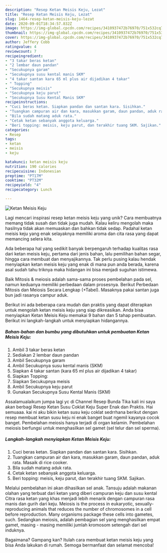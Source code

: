 ```yaml
---
description: "Resep Ketan Meisis Keju, Lezat"
title: "Resep Ketan Meisis Keju, Lezat"
slug: 1464-resep-ketan-meisis-keju-lezat
date: 2020-09-01T18:34:57.832Z
image: https://img-global.cpcdn.com/recipes/3410937472b76970/751x532cq70/ketan-meisis-keju-foto-resep-utama.jpg
thumbnail: https://img-global.cpcdn.com/recipes/3410937472b76970/751x532cq70/ketan-meisis-keju-foto-resep-utama.jpg
cover: https://img-global.cpcdn.com/recipes/3410937472b76970/751x532cq70/ketan-meisis-keju-foto-resep-utama.jpg
author: Jeffery Cobb
ratingvalue: 4
reviewcount: 7
recipeingredient:
- "3 takar beras ketan"
- "2 lembar daun pandan"
- "Secukupnya garam"
- "Secukupnya susu kental manis SKM"
- "4 takar santan kara 65 ml plus air dijadikan 4 takar"
- " Topping"
- "Secukupnya meisis"
- "Secukupnya keju parut"
- "Secukupnya Susu Kental Manis SKM"
recipeinstructions:
- "Cuci beras ketan. Siapkan pandan dan santan kara. Sisihkan."
- "Tuangkan campuran air dan kara, masukkan garam, daun pandan, aduk rata. Masaik di rice cooker."
- "Bila sudah matang aduk rata."
- "Cetak ketan sebanyak anggota keluarga."
- "Beri topping: meisis, keju parut, dan terakhir tuang SKM. Sajikan."
categories:
- Resep
tags:
- ketan
- meisis
- keju

katakunci: ketan meisis keju 
nutrition: 190 calories
recipecuisine: Indonesian
preptime: "PT17M"
cooktime: "PT32M"
recipeyield: "4"
recipecategory: Lunch

---
```



![Ketan Meisis Keju](https://img-global.cpcdn.com/recipes/3410937472b76970/751x532cq70/ketan-meisis-keju-foto-resep-utama.jpg)

Lagi mencari inspirasi resep ketan meisis keju yang unik? Cara membuatnya memang tidak susah dan tidak juga mudah. Kalau keliru mengolah maka hasilnya tidak akan memuaskan dan bahkan tidak sedap. Padahal ketan meisis keju yang enak selayaknya memiliki aroma dan cita rasa yang dapat memancing selera kita.

Ada beberapa hal yang sedikit banyak berpengaruh terhadap kualitas rasa dari ketan meisis keju, pertama dari jenis bahan, lalu pemilihan bahan segar, hingga cara membuat dan menyajikannya. Tak perlu pusing kalau hendak menyiapkan ketan meisis keju yang enak di mana pun anda berada, karena asal sudah tahu triknya maka hidangan ini bisa menjadi suguhan istimewa.

Baik Mitosis &amp; meiosis adalah sama-sama proses pembelahan pada sel, namun keduanya memiliki perbedaan dalam prosesnya. Berikut Perbedaan Mitosis dan Meiosis Secara Lengkap (+Tabel). Masaknya pakai santan juga bun jadi rasanya campur aduk.


Berikut ini ada beberapa cara mudah dan praktis yang dapat diterapkan untuk mengolah ketan meisis keju yang siap dikreasikan. Anda bisa menyiapkan Ketan Meisis Keju memakai 9 bahan dan 5 tahap pembuatan. Berikut ini langkah-langkah untuk menyiapkan hidangannya.

<!--inarticleads1-->

##### Bahan-bahan dan bumbu yang dibutuhkan untuk pembuatan Ketan Meisis Keju:

1. Ambil 3 takar beras ketan
1. Sediakan 2 lembar daun pandan
1. Ambil Secukupnya garam
1. Ambil Secukupnya susu kental manis (SKM)
1. Siapkan 4 takar santan (kara 65 ml plus air dijadikan 4 takar)
1. Siapkan  Topping:
1. Siapkan Secukupnya meisis
1. Ambil Secukupnya keju parut
1. Gunakan Secukupnya Susu Kental Manis (SKM)


Assalamualaikum jumpa lagi yc di Channel Resep Bunda Tika kali ini saya akan berbagi Resep Ketan Susu Coklat Keju Super Enak dan Praktis. Hai semuaaa. kai ni aku bikin ketan susu keju coklat sedrrhana berikut dengan resep membuat ketan susu keju ni enak banget buat ngemil kayanya cocok banget. Pembelahan meiosis hanya terjadi di organ kelamin. Pembelahan meiosis berfungsi untuk menghasilkan sel gamet (sel telur dan sel sperma). 

<!--inarticleads2-->

##### Langkah-langkah menyiapkan Ketan Meisis Keju:

1. Cuci beras ketan. Siapkan pandan dan santan kara. Sisihkan.
1. Tuangkan campuran air dan kara, masukkan garam, daun pandan, aduk rata. Masaik di rice cooker.
1. Bila sudah matang aduk rata.
1. Cetak ketan sebanyak anggota keluarga.
1. Beri topping: meisis, keju parut, dan terakhir tuang SKM. Sajikan.


Melalui pembelahan ini akan dihasilkan sel anak. Tansuju adalah makanan olahan yang terbuat dari ketan yang diberi campuran keju dan susu kental Citra rasa ketan yang khas menjadi lebih menarik dengan campuran rasa manis dan gurih dari keju. Meiosis is the process in eukaryotic, sexually-reproducing animals that reduces the number of chromosomes in a cell before reproduction. Many organisms package these cells into gametes, such. Sedangkan meiosis, adalah pembagian sel yang menghasilkan empat gamet, masing - masing memiliki jumlah kromosom setengah dari sel induknya. 

Bagaimana? Gampang kan? Itulah cara membuat ketan meisis keju yang bisa Anda lakukan di rumah. Semoga bermanfaat dan selamat mencoba!
